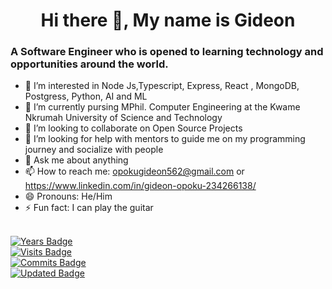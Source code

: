 <h1 align="center"> Hi there 👋, My name is Gideon</h1>

###  A Software Engineer who is opened to learning technology and opportunities around the world.

- 🔭  I’m interested in Node Js,Typescript, Express, React , MongoDB, Postgress, Python, AI and  ML 
- 🌱 I’m currently pursing MPhil. Computer Engineering at the Kwame Nkrumah University of Science and Technology
- 👯 I’m looking to collaborate on Open Source Projects
- 🤔 I’m looking for help with mentors to guide me on my programming journey and socialize with people
- 💬 Ask me about anything
- 📫 How to reach me: opokugideon562@gmail.com or https://www.linkedin.com/in/gideon-opoku-234266138/
- 😄 Pronouns: He/Him
- ⚡ Fun fact: I can play the guitar

<br/> [![Years Badge](https://badges.pufler.dev/years/puf17640)](https://badges.pufler.dev)
<br/> [![Visits Badge](https://badges.pufler.dev/visits/puf17640/git-badges)](https://badges.pufler.dev)
<br/> [![Commits Badge](https://badges.pufler.dev/commits/monthly/puf17640)](https://badges.pufler.dev)
<br/> [![Updated Badge](https://badges.pufler.dev/updated/puf17640/git-badges)](https://badges.pufler.dev)

<!--
**nana562/nana562** is a ✨ _special_ ✨ repository because its `README.md` (this file) appears on your GitHub profile.

Here are some ideas to get you started:

- 🔭 I’m currently working on .....
- 🌱 I’m currently learning .....
- 👯 I’m looking to collaborate on ....
- 🤔 I’m looking for help with .....
- 💬 Ask me about ....
- 📫 How to reach me: .....
-😄 Pronouns: .....
- ⚡ Fun fact: ......
-->
